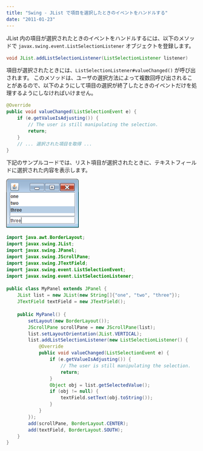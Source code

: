 ```yaml
---
title: "Swing - JList で項目を選択したときのイベントをハンドルする"
date: "2011-01-23"
---
```


JList 内の項目が選択されたときのイベントをハンドルするには、以下のメソッドで `javax.swing.event.ListSelectionListener` オブジェクトを登録します。

~~~ java
void JList.addListSelectionListener(ListSelectionListener listener)
~~~

項目が選択されたときには、`ListSelectionListener#valueChanged()` が呼び出されます。
このメソッドは、ユーザの選択方法によって複数回呼び出されることがあるので、以下のようにして項目の選択が終了したときのイベントだけを処理するようにしなければいけません。

~~~ java
@Override
public void valueChanged(ListSelectionEvent e) {
    if (e.getValueIsAdjusting()) {
        // The user is still manipulating the selection.
        return;
    }
    // ... 選択された項目を取得 ...
}
~~~

下記のサンプルコードでは、リスト項目が選択されたときに、テキストフィールドに選択された内容を表示します。

![jlist-event.png](./jlist-event.png)

~~~ java
import java.awt.BorderLayout;
import javax.swing.JList;
import javax.swing.JPanel;
import javax.swing.JScrollPane;
import javax.swing.JTextField;
import javax.swing.event.ListSelectionEvent;
import javax.swing.event.ListSelectionListener;

public class MyPanel extends JPanel {
    JList list = new JList(new String[]{"one", "two", "three"});
    JTextField textField = new JTextField();

    public MyPanel() {
        setLayout(new BorderLayout());
        JScrollPane scrollPane = new JScrollPane(list);
        list.setLayoutOrientation(JList.VERTICAL);
        list.addListSelectionListener(new ListSelectionListener() {
            @Override
            public void valueChanged(ListSelectionEvent e) {
                if (e.getValueIsAdjusting()) {
                    // The user is still manipulating the selection.
                    return;
                }
                Object obj = list.getSelectedValue();
                if (obj != null) {
                    textField.setText(obj.toString());
                }
            }
        });
        add(scrollPane, BorderLayout.CENTER);
        add(textField, BorderLayout.SOUTH);
    }
}
~~~

